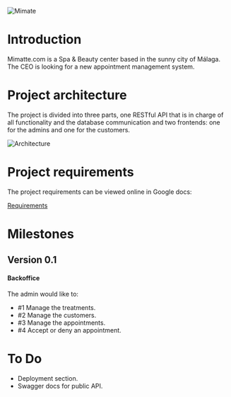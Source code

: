 ![Mimate](https://i.imgur.com/QAPDpRB.png)

# Introduction

Mimatte.com is a Spa & Beauty center based in the sunny city 
of Málaga. The CEO is looking for a new appointment 
management system. 

# Project architecture

The project is divided into three parts, one RESTful API that 
is in charge of all functionality and the database communication
and two frontends: one for the admins and one for the customers.

![Architecture](https://i.imgur.com/SNTxTn2.png)

# Project requirements

The project requirements can be viewed online in Google docs:

[Requirements](https://docs.google.com/document/d/1zKdzfhtTgTdWsTE53viQrCRjyL17JYxjkICh7-YSXwQ/edit?usp=sharing)

# Milestones

## Version 0.1

#### Backoffice

The admin would like to:

- #1 Manage the treatments.
- #2 Manage the customers.
- #3 Manage the appointments.
- #4 Accept or deny an appointment.


# To Do

* Deployment section.
* Swagger docs for public API.
